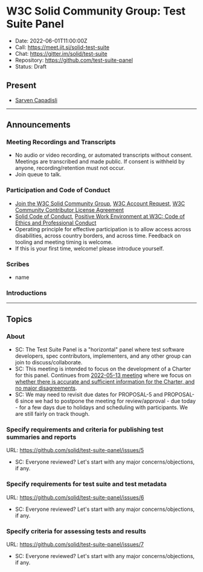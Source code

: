 # W3C Solid Community Group: Test Suite Panel

* Date: 2022-06-01T11:00:00Z
* Call: https://meet.jit.si/solid-test-suite
* Chat: https://gitter.im/solid/test-suite
* Repository: https://github.com/test-suite-panel
* Status: Draft


## Present
* [Sarven Capadisli](https://csarven.ca/#i)


---

## Announcements

### Meeting Recordings and Transcripts
* No audio or video recording, or automated transcripts without consent. Meetings are transcribed and made public. If consent is withheld by anyone, recording/retention must not occur.
* Join queue to talk.


### Participation and Code of Conduct
* [Join the W3C Solid Community Group](https://www.w3.org/community/solid/join), [W3C Account Request](http://www.w3.org/accounts/request), [W3C Community Contributor License Agreement](https://www.w3.org/community/about/agreements/cla/)
* [Solid Code of Conduct](https://github.com/solid/process/blob/main/code-of-conduct.md), [Positive Work Environment at W3C: Code of Ethics and Professional Conduct](https://www.w3.org/Consortium/cepc/)
* Operating principle for effective participation is to allow access across disabilities, across country borders, and across time. Feedback on tooling and meeting timing is welcome.
* If this is your first time, welcome! please introduce yourself.


### Scribes
* name


### Introductions

---

## Topics

### About

* SC: The Test Suite Panel is a "horizontal" panel where test software developers, spec contributors, implementers, and any other group can join to discuss/collaborate.
* SC: This meeting is intended to focus on the development of a Charter for this panel. Continues from [2022-05-13 meeting]( https://github.com/solid/test-suite-panel/blob/main/meetings/2022-05-13.md) where we focus on [whether there is accurate and sufficient information for the Charter, and no major disagreements](https://github.com/solid/test-suite-panel/blob/main/meetings/2022-05-13.md#proposal-4-review-results-of-proposals-1-to-proposals-3).
* SC: We may need to revisit due dates for PROPOSAL-5 and PROPOSAL-6 since we had to postpone the meeting for review/approval - due today - for a few days due to holidays and scheduling with participants. We are still fairly on track though.


### Specify requirements and criteria for publishing test summaries and reports
URL: https://github.com/solid/test-suite-panel/issues/5

* SC: Everyone reviewed? Let's start with any major concerns/objections, if any.


### Specify requirements for test suite and test metadata
URL: https://github.com/solid/test-suite-panel/issues/6

* SC: Everyone reviewed? Let's start with any major concerns/objections, if any.


### Specify criteria for assessing tests and results
URL: https://github.com/solid/test-suite-panel/issues/7

* SC: Everyone reviewed? Let's start with any major concerns/objections, if any.

